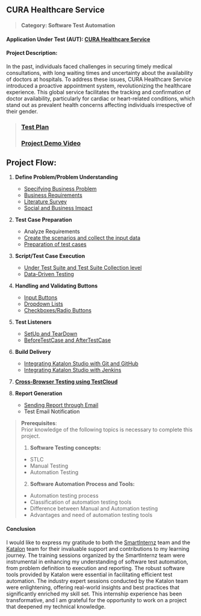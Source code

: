 
## CURA Healthcare Service

> #### Category: Software Test Automation

#### Application Under Test (AUT): [CURA Healthcare Service](https://katalon-demo-cura.herokuapp.com)

#### Project Description:

In the past, individuals faced challenges in securing timely medical consultations, with long waiting times and uncertainty about the availability of doctors at hospitals. To address these issues, CURA Healthcare Service introduced a proactive appointment system, revolutionizing the healthcare experience. This global service facilitates the tracking and confirmation of doctor availability, particularly for cardiac or heart-related conditions, which stand out as prevalent health concerns affecting individuals irrespective of their gender.

>  ### [Test Plan](https://github.com/smartinternz02/SI-GuidedProject-705189-1706291116/blob/main/Documents/Test%20Plan.pdf)
>  ### [Project Demo Video](https://drive.google.com/file/d/11hhXIscfJTgCr7rm6nMxd3BQDA_PMYBk/view?usp=sharing)

## Project Flow:

1. **Define Problem/Problem Understanding**
   - [Specifying Business Problem](https://github.com/smartinternz02/SI-GuidedProject-705189-1706291116/blob/main/Documents/Specifying%20Business%20Problem.pdf)
   - [Business Requirements](https://github.com/smartinternz02/SI-GuidedProject-705189-1706291116/blob/main/Documents/Business%20Requirements.pdf)
   - [Literature Survey](https://github.com/smartinternz02/SI-GuidedProject-705189-1706291116/blob/main/Documents/Literature%20Survey.pdf)
   - [Social and Business Impact](https://github.com/smartinternz02/SI-GuidedProject-705189-1706291116/blob/main/Documents/Social%20and%20Business%20Impact.pdf)

2. **Test Case Preparation**
   - Analyze Requirements
   - [Create the scenarios and collect the input data](https://github.com/smartinternz02/SI-GuidedProject-705189-1706291116/blob/main/Documents/Test%20Case%20Template.xlsx)
   - [Preparation of test cases](https://github.com/smartinternz02/SI-GuidedProject-705189-1706291116/tree/main/Scripts)

3. **Script/Test Case Execution**
   - [Under Test Suite and Test Suite Collection level](https://github.com/smartinternz02/SI-GuidedProject-705189-1706291116/tree/main/Test%20Suites)
   - [Data-Driven Testing](https://github.com/smartinternz02/SI-GuidedProject-705189-1706291116/tree/main/Data%20Files/DDT_Test%20Data)

4. **Handling and Validating Buttons**
   - [Input Buttons](https://github.com/smartinternz02/SI-GuidedProject-705189-1706291116/blob/main/Scripts/TC_CURA_MakeAppointment_002/Script1706595792101.groovy)
   - [Dropdown Lists](https://github.com/smartinternz02/SI-GuidedProject-705189-1706291116/blob/main/Scripts/TC_CURA_MakeAppointment_002/Script1706595792101.groovy)
   - [Checkboxes/Radio Buttons](https://github.com/smartinternz02/SI-GuidedProject-705189-1706291116/blob/main/Scripts/TC_CURA_MakeAppointment_002/Script1706595792101.groovy)

5. **Test Listeners**
   - [SetUp and TearDown](https://github.com/smartinternz02/SI-GuidedProject-705189-1706291116/blob/main/Test%20Suites/CURA_TestSuites/CURA_TestSuite_MakeAppointment_002.groovy)
   - [BeforeTestCase and AfterTestCase](https://github.com/smartinternz02/SI-GuidedProject-705189-1706291116/blob/main/Test%20Listeners/CURA_MakeAppointment_TListener.groovy)

6. **Build Delivery**
   - [Integrating Katalon Studio with Git and GitHub](https://github.com/smartinternz02/SI-GuidedProject-705189-1706291116/blob/main/Screenshots/Integration%20with%20Git%20and%20Jenkins/Git%20Integration%20Snapshot-1.png)
   - [Integrating Katalon Studio with Jenkins](https://github.com/smartinternz02/SI-GuidedProject-705189-1706291116/blob/main/Screenshots/Integration%20with%20Git%20and%20Jenkins/Jenkins%20Integration%20Snapshot-2.png)

7. **[Cross-Browser Testing using TestCloud](https://github.com/smartinternz02/SI-GuidedProject-705189-1706291116/tree/main/Screenshots/Cross-Browser%20Testing%20Using%20TestCloud)**

8. **Report Generation**
   - [Sending Report through Email](https://github.com/smartinternz02/SI-GuidedProject-705189-1706291116/tree/main/Screenshots/Sending%20Report%20through%20Email)
   - Test Email Notification

> **Prerequisites**:  
>  Prior knowledge of the following topics is necessary to complete this project.
> 1. **Software Testing concepts:**
>   - STLC
>   - Manual Testing
>   - Automation Testing
> 2. **Software Automation Process and Tools:**
>   - Automation testing process
>   - Classification of automation testing tools
>   - Difference between Manual and Automation testing
>   - Advantages and need of automation testing tools


#### Conclusion

I would like to express my gratitude to both the [SmartInternz](https://smartinternz.com) team and the [Katalon](https://katalon.com) team for their invaluable support and contributions to my learning journey. The training sessions organized by the SmartInternz team were instrumental in enhancing my understanding of software test automation, from problem definition to execution and reporting. The robust software tools provided by Katalon were essential in facilitating efficient test automation. The industry expert sessions conducted by the Katalon team were enlightening, offering real-world insights and best practices that significantly enriched my skill set. This internship experience has been transformative, and I am grateful for the opportunity to work on a project that deepened my technical knowledge.
